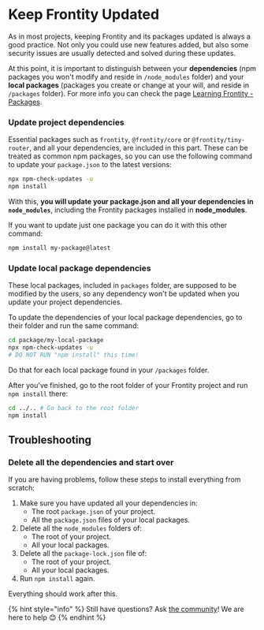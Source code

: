 # Keep Frontity Updated

As in most projects, keeping Frontity and its packages updated is always a good practice. Not only you could use new features added, but also some security issues are usually detected and solved during these updates.

At this point, it is important to distinguish between your **dependencies** \(npm packages you won't modify and reside in `/node_modules` folder\) and your **local packages** \(packages you create or change at your will, and reside in `/packages` folder\). For more info you can check the page [Learning Frontity - Packages](../learning-frontity/packages.md).

### Update project dependencies

Essential packages such as `frontity`, `@frontity/core` or `@frontity/tiny-router`, and all your dependencies, are included in this part. These can be treated as common npm packages, so you can use the following command to update your `package.json` to the latest versions:

```bash
npx npm-check-updates -u
npm install
```

With this, **you will update your package.json and all your dependencies in `node_modules`**, including the Frontity packages installed in **node\_modules**.

If you want to update just one package you can do it with this other command:

```bash
npm install my-package@latest
```

### Update local package dependencies

These local packages, included in `packages` folder, are supposed to be modified by the users, so any dependency won't be updated when you update your project dependencies.

To update the dependencies of your local package dependencies, go to their folder and run the same command:

```bash
cd package/my-local-package
npx npm-check-updates -u
# DO NOT RUN "npm install" this time!
```

Do that for each local package found in your `/packages` folder.

After you've finished, go to the root folder of your Frontity project and run `npm install` there:

```bash
cd ../.. # Go back to the root folder
npm install
```

## Troubleshooting

### Delete all the dependencies and start over

If you are having problems, follow these steps to install everything from scratch:

1. Make sure you have updated all your dependencies in:
   * The root `package.json` of your project.
   * All the `package.json` files of your local packages.
2. Delete all the `node_modules` folders of:
   * The root of your project.
   * All your local packages.
3. Delete all the `package-lock.json` file of:
   * The root of your project.
   * All your local packages.
4. Run `npm install` again.

Everything should work after this.

{% hint style="info" %}
Still have questions? Ask [the community](https://community.frontity.org/)! We are here to help 😊
{% endhint %}

